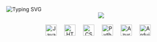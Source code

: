 <img src="https://readme-typing-svg.herokuapp.com?font=Arial+Black&color=%33ffd7&size=48&center=true&vCenter=true&width=1200&height=100&lines=SEJA+BEM-VINDO+MEU+NOBRE+🍷🗿;+QUE+COMECE+A+FESTA+🤡" alt="Typing SVG" style="display: inline-block;">

<div align="center">

<img src="https://github.com/user-attachments/assets/5756d3e7-56c1-486d-90a1-7540fb26d5e2">

</div>

</div>

<br clear="both">
<div align="center">
  <img src="https://cdn.jsdelivr.net/gh/devicons/devicon/icons/javascript/javascript-original.svg" height="30" alt="JavaScript"  />
  <img width="12" />
  <img src="https://cdn.jsdelivr.net/gh/devicons/devicon/icons/html5/html5-original.svg" height="30" alt="HTML"  />
  <img width="12" />
  <img src="https://cdn.jsdelivr.net/gh/devicons/devicon/icons/css3/css3-original.svg" height="30" alt="CSS"  />
  <img width="12" />
  <img src="https://cdn.jsdelivr.net/gh/devicons/devicon/icons/python/python-original.svg" height="30" alt="Python"  />
  <img width="12" />
  <img src="https://cdn.jsdelivr.net/gh/devicons/devicon/icons/azure/azure-original.svg" height="30" alt="Azure"  />
  <img width="12" />
  <img src="https://cdn.jsdelivr.net/gh/devicons/devicon/icons/arduino/arduino-original.svg" height="30" alt="Arduino"  />
  <img width="12" />
</div>

